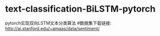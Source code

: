# text-classification-BiLSTM-pytorch
pytorch实现双向LSTM文本分类算法
#数据集下载链接: http://ai.stanford.edu/~amaas/data/sentiment/
